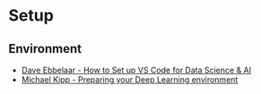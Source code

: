 # Setup

## Environment

- [Dave Ebbelaar - How to Set up VS Code for Data Science & AI](https://www.youtube.com/watch?v=zulGMYg0v6U)
- [Michael Kipp - Preparing your Deep Learning environment](https://www.youtube.com/watch?v=sDKVHmPsEEY)

